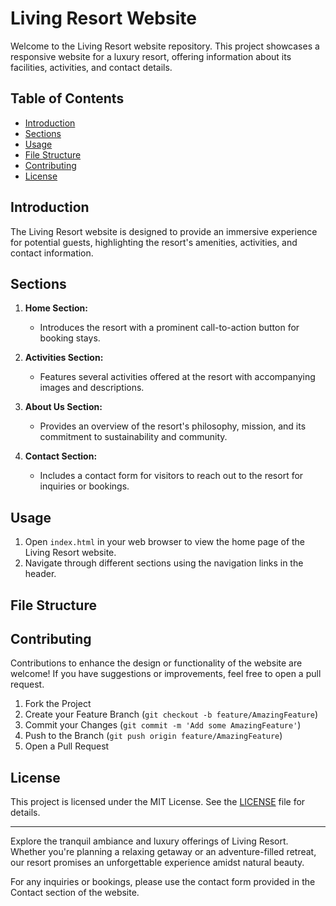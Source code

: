 # Living Resort Website

Welcome to the Living Resort website repository. This project showcases a responsive website for a luxury resort, offering information about its facilities, activities, and contact details.

## Table of Contents

- [Introduction](#introduction)
- [Sections](#sections)
- [Usage](#usage)
- [File Structure](#file-structure)
- [Contributing](#contributing)
- [License](#license)

## Introduction

The Living Resort website is designed to provide an immersive experience for potential guests, highlighting the resort's amenities, activities, and contact information.

## Sections

1. **Home Section:** 
   - Introduces the resort with a prominent call-to-action button for booking stays.

2. **Activities Section:** 
   - Features several activities offered at the resort with accompanying images and descriptions.

3. **About Us Section:**
   - Provides an overview of the resort's philosophy, mission, and its commitment to sustainability and community.

4. **Contact Section:**
   - Includes a contact form for visitors to reach out to the resort for inquiries or bookings.

## Usage

1. Open `index.html` in your web browser to view the home page of the Living Resort website.
2. Navigate through different sections using the navigation links in the header.

## File Structure


## Contributing

Contributions to enhance the design or functionality of the website are welcome! If you have suggestions or improvements, feel free to open a pull request.

1. Fork the Project
2. Create your Feature Branch (`git checkout -b feature/AmazingFeature`)
3. Commit your Changes (`git commit -m 'Add some AmazingFeature'`)
4. Push to the Branch (`git push origin feature/AmazingFeature`)
5. Open a Pull Request

## License

This project is licensed under the MIT License. See the [LICENSE](LICENSE) file for details.

---

Explore the tranquil ambiance and luxury offerings of Living Resort. Whether you're planning a relaxing getaway or an adventure-filled retreat, our resort promises an unforgettable experience amidst natural beauty.

For any inquiries or bookings, please use the contact form provided in the Contact section of the website.

